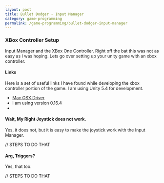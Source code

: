 ```yaml
---
layout: post
title: Bullet Dodger - Input Manager
category: game-programming
permalink: /game-programming/bullet-dodger-input-manager
---
```


### XBox Controller Setup
Input Manager and the XBox One Controller.  Right off the bat this was not as easy as I was hoping.  Lets go over setting up your unity game with an xbox controller.

#### Links
Here is a set of useful links I have found while developing the xbox controller portion of the game.  I am using Unity 5.4 for development.

* [Mac OSX Driver](https://github.com/360Controller/360Controller/releases)
 * I am using version 0.16.4
*

#### Wait, My Right Joystick does not work.
Yes, it does not, but it is easy to make the joystick work with the Input Manager.

// STEPS TO DO THAT

#### Arg, Triggers?
Yes, that too.

// STEPS TO DO THAT

